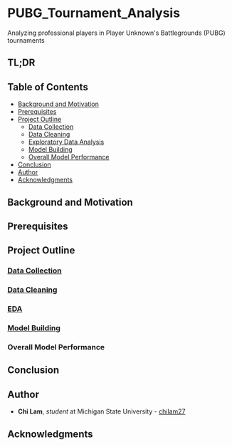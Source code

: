 # PUBG_Tournament_Analysis
Analyzing professional players in Player Unknown's Battlegrounds (PUBG) tournaments

## TL;DR



## Table of Contents

* [Background and Motivation](#background-and-motivation)
* [Prerequisites](#prerequisites)
* [Project Outline](#project-outline)
  * [Data Collection](#data-collection)
  * [Data Cleaning](#data-cleaning)
  * [Exploratory Data Analysis](#eda)
  * [Model Building](#model-building)
  * [Overall Model Performance](#overall-model-performance)
* [Conclusion](#conclusion)
* [Author](#author)
* [Acknowledgments](#acknowledgments)

## Background and Motivation



## Prerequisites



## Project Outline



### [Data Collection](https://github.com/chilam27/PUBG_Tournament_Analysis/blob/master/P05_DataCollection.py)



### [Data Cleaning](https://github.com/chilam27/PUBG_Tournament_Analysis/blob/master/P05.DataCleaning.py)



### [EDA](https://github.com/chilam27/PUBG_Tournament_Analysis/blob/master/P05_EDA.ipynb)



### [Model Building](https://github.com/chilam27/PUBG_Tournament_Analysis/blob/master/P05_ModelBuilding.py)



### Overall Model Performance



## Conclusion



## Author

* **Chi Lam**, _student_ at Michigan State University - [chilam27](https://github.com/chilam27)

## Acknowledgments
